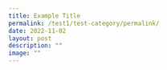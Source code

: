 ```yaml
---
title: Example Title
permalink: /test1/test-category/permalink/
date: 2022-11-02
layout: post
description: ""
image: ""
---
```

